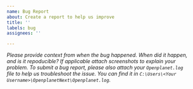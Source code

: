 ```yaml
---
name: Bug Report
about: Create a report to help us improve
title: ''
labels: bug
assignees: ''

---
```


*Please provide context from when the bug happened. When did it happen, and is it repoducible? If applicable attach screenshots to explain your problem. To submit a bug report, please also attach your `Openplanet.log` file to help us troubleshoot the issue. You can find it in `C:\Users\<Your Username>\OpenplanetNext\Openplanet.log`.*
